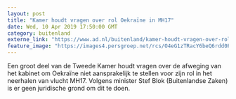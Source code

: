 ```yaml
---
layout: post
title: "Kamer houdt vragen over rol Oekraïne in MH17"
date: Wed, 10 Apr 2019 17:50:00 GMT
category: buitenland
externe_link: "https://www.ad.nl/buitenland/kamer-houdt-vragen-over-rol-oekraine-in-mh17~a3df2543/"
feature_image: "https://images4.persgroep.net/rcs/O4eG1zTRacY6beQ6rdd0PkijTDs/diocontent/145248959/_fitwidth/400/?appId=21791a8992982cd8da851550a453bd7f&quality=0.7"
---
```


Een groot deel van de Tweede Kamer houdt vragen over de afweging van het kabinet om Oekraïne niet aansprakelijk te stellen voor zijn rol in het neerhalen van vlucht MH17. Volgens minister Stef Blok (Buitenlandse Zaken) is er geen juridische grond om dit te doen.
